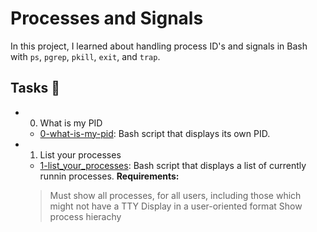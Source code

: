 # Processes and Signals

In this project, I learned about handling process ID's and signals in Bash with `ps`, `pgrep`, `pkill`, `exit`, and `trap`.

## Tasks :page_with_curl:
-  0. What is my PID
	- [0-what-is-my-pid](https://github.com/SamuelIbanga5/alx-system_engineering-devops/blob/master/0x05-processes_and_signals/0-what-is-my-pid): Bash script that displays its own PID.
- 1. List your processes
	- [1-list_your_processes](): Bash script that displays a list of currently runnin processes.
	**Requirements:**
	> Must show all processes, for all users, including those which might not have a TTY
	> Display in a user-oriented format
	> Show process hierachy
